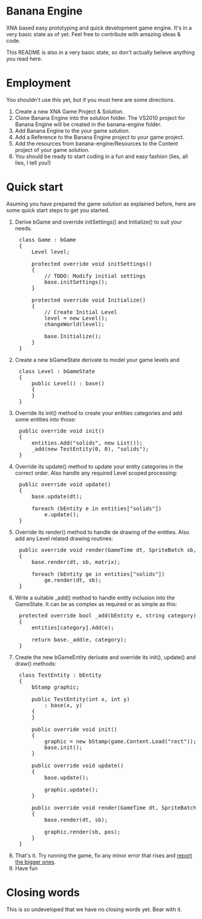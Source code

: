 Banana Engine
=============

XNA based easy prototyping and quick development game engine.
It's in a very basic state as of yet. Feel free to contribute with amazing ideas & code.

This README is also in a very basic state, so don't actually believe anything you read here.

Employment
==========

You shouldn't use this yet, but if you must here are some directions.

1.  Create a new XNA Game Project & Solution.
2.  Clone Banana Engine into the solution folder. 
    The VS2010 project for Banana Engine will be created in the banana-engine folder.
3.  Add Banana Engine to the your game solution.
4.  Add a Reference to the Banana Engine project to your game project.
5.  Add the resources from banana-engine/Resources to the Content project of your game solution.
6.  You should be ready to start coding in a fun and easy fashion (lies, all lies, I tell you!)

Quick start
===========

Asuming you have prepared the game solution as explained before, here are some quick start steps to get you started.

1.  Derive bGame and override initSettings() and Initialize() to suit your needs.
<pre>
	class Game : bGame
    {
        Level level;

        protected override void initSettings()
        {
			// TODO: Modify initial settings
            base.initSettings();
        }

        protected override void Initialize()
        {
            // Create Initial Level
            level = new Level();
            changeWorld(level);

            base.Initialize();
        }
    }
</pre>
2.  Create a new bGameState derivate to model your game levels and
<pre>
	class Level : bGameState
	{
		public Level() : base()
		{
		}
	}
</pre>
3.  Override its init() method to create your entities categories and add some entities into those:
<pre>
	public override void init()
	{
		entities.Add("solids", new List<bEntity>());
		_add(new TestEntity(0, 0), "solids");
	}
</pre>
4.  Override its update() method to update your entity categories in the correct order. Also handle any required Level scoped processing: 
<pre>
	public override void update()
	{
		base.update(dt);

		foreach (bEntity e in entities["solids"])
			e.update();
	}
</pre>
5.  Override its render() method to handle de drawing of the entities. Also add any Level related drawing routines:
<pre>
	public override void render(GameTime dt, SpriteBatch sb, Matrix matrix)
	{
		base.render(dt, sb, matrix);

		foreach (bEntity ge in entities["solids"])
			ge.render(dt, sb);
	}
</pre>
6.  Write a suitable _add() method to handle entity inclusion into the GameState. It can be as complex as required or as simple as this:
<pre>
	protected override bool _add(bEntity e, string category)
	{
		entities[category].Add(e);

		return base._add(e, category);
	}
</pre>
7. Create the new bGameEntity derivate and override its init(), update() and draw() methods:
<pre>
	class TestEntity : bEntity
    {
        bStamp graphic;

        public TestEntity(int x, int y)
            : base(x, y)
        {
        }

        public override void init()
        {
            graphic = new bStamp(game.Content.Load<Texture2D>("rect"));
            base.init();
        }

        public override void update()
        {
            base.update();

            graphic.update();
        }

        public override void render(GameTime dt, SpriteBatch sb)
        {
            base.render(dt, sb);

            graphic.render(sb, pos);
        }
    }
</pre>
8. That's it. Try running the game, fix any minor error that rises and [report the bigger ones](https://github.com/GameDevelopmentStudio/banana-engine/issues).
9. Have fun

Closing words
=============

This is so undeveloped that we have no closing words yet. Bear with it.